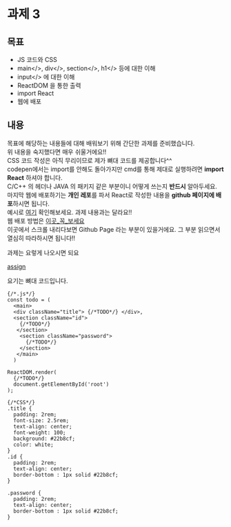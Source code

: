 # 과제 3
## 목표
- JS 코드와 CSS   
-  main</>, div</>, section</>, h1</> 등에 대한 이해  
- input</> 에 대한 이해  
- ReactDOM 을 통한 출력  
- import React
- 웹에 배포  

## 내용   
목표에 해당하는 내용들에 대해 배워보기 위해 간단한 과제를 준비했습니다.  
위 내용을 숙지했다면 매우 쉬울거에요!!   
CSS 코드 작성은 아직 무리이므로 제가 뼈대 코드를 제공합니다^^   
codepen에서는 import를 안해도 돌아가지만 cmd를 통해 제대로 실행하려면 **import React** 하셔야 합니다.    
C/C++ 의 헤더나 JAVA 의 패키지 같은 부분이니 어떻게 쓰는지 **반드시** 알아두세요.    
마지막 웹에 배포하기는 **개인 레포**를 파서 React로 작성한 내용을 **github 페이지에 배포**하시면 됩니다.    
예시로 [여기](https://creeper00.github.io/Upenl_newb) 확인해보세요. 과제 내용과는 달라요!!     
웹 배포 방법은 [이곳_꼭_보세요](https://facebook.github.io/create-react-app/docs/deployment)   
이곳에서 스크롤 내리다보면 Github Page 라는 부분이 있을거에요. 그 부분 읽으면서 열심히 따라하시면 됩니다!!     

과제는 요렇게 나오시면 되요   
      
   
   
[assign](./image_assignments/assign2.png)   
   

요기는 뼈대 코드입니다.   

```
{/*.js*/}
const todo = (
  <main>
  <div className="title"> {/*TODO*/} </div>,
  <section className="id">
    {/*TODO*/}
   </section>
    <section className="password">
      {/*TODO*/}
    </section>
   </main>
  )

ReactDOM.render(
  {/*TODO*/}
  document.getElementById('root')
);
```
      
      
```
{/*CSS*/}
.title {
  padding: 2rem;
  font-size: 2.5rem;
  text-align: center;
  font-weight: 100;
  background: #22b8cf;
  color: white;
}
.id {
  padding: 2rem;
  text-align: center;
  border-bottom : 1px solid #22b8cf;
}

.password {
  padding: 2rem;
  text-align: center;
  border-bottom : 1px solid #22b8cf;
}
```
